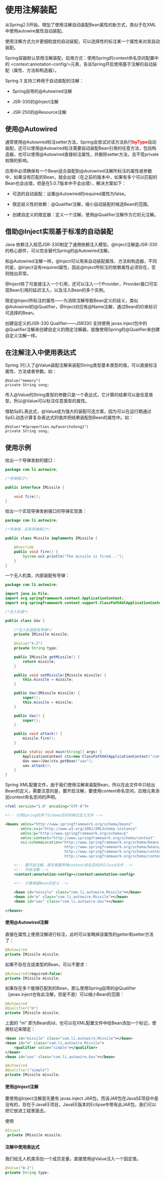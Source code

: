 # 使用注解装配

从Spring2.5开始，增加了使用注解自动装配Bean属性的新方式，类似于在XML中使用autowire属性自动装配。

使用注解方式允许更细粒度的自动装配，可以选择性的标注某一个属性来对其自动装配。

Spring容器默认禁用注解装配，启用方式：使用Spring的context命名空间配置中的 &lt;context:annotation-config/&gt;元素，告诉Spring开启使用基于注解的自动装配（属性、方法和构造器）。

Spring 3 支持三种用于自动装配的注解：

- Spring自带的@Autowired注解

- JSR-330的@Inject注解

- JSR-250的@Resource注解

## 使用@Autowired

通常使用@Autowired标注setter方法，Spring会尝试对该方法执行<font color="red">**byType**</font>自动装配，还可以使用@Autowired标注需要自动装配Bean引用的任意方法，包括构造器，也可以使用@Autowired直接标注属性，并删除setter方法，且不受private权限的影响。

应用中必须确保有一个Bean适合装配到@Autowired注解所标注的属性或参数中，如果没有匹配的Bean，就会出错（在之前的版本中，如果有多个可以匹配的Bean也会出错，但是在5.0.7版本中不会出错），解决方案如下：

- 可选的自动装配：设置@Autowired的required属性为false。

- 限定歧义性的依赖：@Qualifier注解，缩小自动装配的候选Bean的范围。

- 创建自定义的限定器：定义一个注解，使用@Qualifier注解作为它的元注解。

## 借助@Inject实现基于标准的自动装配

Java 依赖注入规范JSR-330制定了通用依赖注入模型。@Inject注解是JSR-330的核心部件，可以完全替代Spring的@Autowired注解。

和@Autowired注解一样，@Inject可以用来自动装配属性、方法和构造器，不同的是，@Inject没有required属性，因此@Inject所标注的依赖属性必须存在，否则抛出异常。

@Inject除了可直接注入一个引用，还可以注入一个Provider，Provider接口可实现Bean引用的延迟注入，以及注入Bean的多个实例。

限定@Inject所标注的属性——为消除注解导致Bean定义的歧义，类似@Autowired的@Qualifier，@Inject对应有@Name注解，通过Bean的ID来标识可选择的Bean。

创建自定义的JSR-330 Qualifier——JSR330 支持使用 javax.inject包中的@Qualifier注解来创建自定义的限定注解器，就像使用Spring的@Qualifier来创建自定义注解一样。

## 在注解注入中使用表达式

Spring 3引入了@Value装配注解来装配String类型基本类型的值，可以直接标注属性、方法或者参数。如：

```
@Value("memory")
private String song;
```

传入@Value的String类型的参数只是一个表达式，它计算的结果可以是任意类型，所以@Value可以标注任意类型的属性。

借助SpEL表达式，@Value成为强大的装配可选方案，因为可以在运行期通过SpEL动态计算复杂表达式的值并把结果装配到Bean的属性中。如：

```language
@Value("#{properties.myFavoriteSong}")
private String song;
```

## 使用示例

给出一个导弹发射的接口：

```java
package com.li.autowire;

/*导弹接口*/

public interface IMissile {
	
	void fire();
}

```

给出一个实现导弹发射接口的导弹实现类：

```java
package com.li.autowire;

/*导弹类，实现导弹接口*/

public class Missile implements IMissile {

	@Override
	public void fire() {
		System.out.println("The missile is fired...");
	}
}

```

一个无人机类，内部装配有导弹：

```java
package com.li.autowire;

import java.io.File;
import org.springframework.context.ApplicationContext;
import org.springframework.context.support.ClassPathXmlApplicationContext;

/*无人机类*/

public class Uav {
	
	/*无人机装配有导弹*/
	private IMissile missile;
	
	@Value("X-2")
	private String type;

	public IMissile getMissile() {
		return missile;
	}

	public void setMissile(IMissile missile) {
		this.missile = missile;
	}

	public Uav(IMissile missile) {
		super();
		this.missile = missile;
	}

	public Uav() {
		super();
	}

	public void attack() {
		missile.fire();
	}

	public static void main(String[] args) {
		ApplicationContext ctx=new ClassPathXmlApplicationContext("com"+File.separator+"li"+File.separator+"autowire"+File.separator+"uav.xml");
		Uav uav=(Uav)ctx.getBean("uav");
		uav.attack();
	}
}

```

Spring XML配置文件，由于我们使用注解来装配Bean，所以在此文件中只给出Bean的定义，需要注意的是，要开启注解，要使用context命名空间，应根元素添加context命名空间的声明。

```xml
<?xml version="1.0" encoding="UTF-8"?>

<!-- 引用Spring的多个Schema空间的格式定义文件 -->

<beans xmlns="http://www.springframework.org/schema/beans"
	   xmlns:xsi="http://www.w3.org/2001/XMLSchema-instance"
	   xmlns:p="http://www.springframework.org/schema/p"
	   xmlns:context="http://www.springframework.org/schema/context"
	   xsi:schemaLocation="http://www.springframework.org/schema/beans 
	   					   http://www.springframework.org/schema/beans/spring-beans.xsd
	   					   http://www.springframework.org/schema/context
	   					   http://www.springframework.org/schema/context/spring-context.xsd">

	<!-- 要开启注解，首先需要声明context命名空间并引入xsd文件 -->
	<!-- 开启注解 -->
	<context:annotation-config></context:annotation-config>
	
	<!-- 只需保留Bean的定义 -->

	<bean id="missile" class="com.li.autowire.Missile"></bean>
	<bean id="m" class="com.li.autowire.Missile"></bean>
	<bean id="uav" class="com.li.autowire.Uav"></bean>
	
</beans>
```

#### 使用@Autowired注解

直接在属性上使用注解进行标注，此时可以省略掉该属性的getter和setter方法了：

```java
@Autowired
private IMissile missile;
```

如果不存在合适类型的Bean，可以不要求：

```java
@Autowired(required=false)
private IMissile missile;
```

如果存在多个能够匹配到的Bean，那么使用Spring自带的@Qualifier（javax.inject也有此注解，但是不是）可以缩小Bean的范围：

```java
@Autowired
@Qualifier("m")
private IMissile missile;
```

上面的 "m" 即为Bean的id，也可以在XML配置文件中给Bean添加一个标记，使用标记来限定：

```xml
<bean id="missile" class="com.li.autowire.Missile"></bean>
<bean id="m" class="com.li.autowire.Missile">
    <qualifier value="simple"></qualifier>
</bean>
<bean id="uav" class="com.li.autowire.Uav"></bean>
```

```java
@Autowired
@Qualifier("simple")
private IMissile missile;
```

#### 使用@Inject注解

要使用@Inject注解首先要有 javax.inject JAR包，而该JAR包在JavaSE项目中是没有的，存在于JavaEE项目，JavaEE版本的Eclipse中带有此JAR包，我们可以把它放进工程里面去。

使用

```java
@Inject
 private IMissile missile;
```

#### 注解中使用表达式

我们给无人机类添加一个成员变量，直接使用@Value注入一个固定值。

```java
@Value("B-2")
private String type;
```